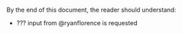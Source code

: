 By the end of this document, the reader should understand:

* ??? input from @ryanflorence is requested
